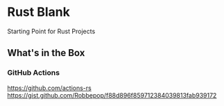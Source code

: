 # Rust Blank

Starting Point for Rust Projects

## What's in the Box

### GitHub Actions

https://github.com/actions-rs
https://gist.github.com/Robbepop/f88d896f859712384039813fab939172
